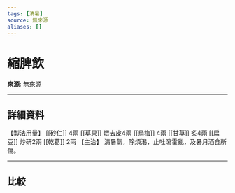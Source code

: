 ```yaml
---
tags: [清暑]
source: 無來源
aliases: []
---
```


# 縮脾飲

**來源**: 無來源  

---

## 詳細資料
【製法用量】 [[砂仁]] 4兩 [[草果]] 煨去皮4兩 [[烏梅]] 4兩 [[甘草]] 炙4兩 [[扁豆]] 炒研2兩 [[乾葛]] 2兩
【主治】
清暑氣，除煩渴，止吐瀉霍亂，及暑月酒食所傷。

---

## 比較
